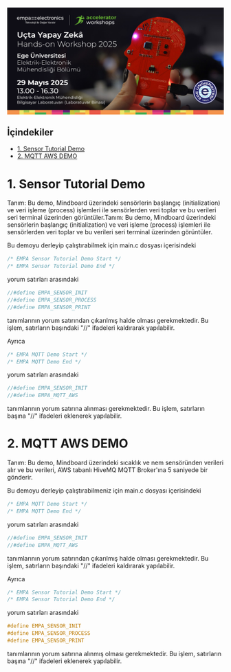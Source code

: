 <p align="center">
    <img src="../../../Additionals/Empa-Accelerator-Workshops-Template-Banner.jpg" alt="Accelerator Workshops" 
    style="display: block; margin: 0 auto"/>
</p>

## İçindekiler
- [1. Sensor Tutorial Demo](#1-sensor-tutorial-demo)
- [2. MQTT AWS DEMO](#2-mqtt-aws-demo)
   
# 1. Sensor Tutorial Demo

Tanım: Bu demo, Mindboard üzerindeki sensörlerin başlangıç (initialization) ve veri işleme (process) işlemleri ile sensörlerden veri toplar ve bu verileri seri terminal üzerinden görüntüler.Tanım: Bu demo, Mindboard üzerindeki sensörlerin başlangıç (initialization) ve veri işleme (process) işlemleri ile sensörlerden veri toplar ve bu verileri seri terminal üzerinden görüntüler.

Bu demoyu derleyip çalıştırabilmek için main.c dosyası içerisindeki 
```c
/* EMPA Sensor Tutorial Demo Start */
/* EMPA Sensor Tutorial Demo End */
```
yorum satırları arasındaki 
```c
//#define EMPA_SENSOR_INIT
//#define EMPA_SENSOR_PROCESS
//#define EMPA_SENSOR_PRINT
```
tanımlarının yorum satırından çıkarılmış halde olması gerekmektedir. Bu işlem, satırların başındaki "//" ifadeleri kaldırarak yapılabilir.

Ayrıca
```c
/* EMPA MQTT Demo Start */
/* EMPA MQTT Demo End */
```
yorum satırları arasındaki 
```c
//#define EMPA_SENSOR_INIT
//#define EMPA_MQTT_AWS
```
tanımlarının yorum satırına alınması gerekmektedir. Bu işlem, satırların başına "//" ifadeleri eklenerek yapılabilir.

# 2. MQTT AWS DEMO

Tanım: Bu demo, Mindboard üzerindeki sıcaklık ve nem sensöründen verileri alır ve bu verileri, AWS tabanlı HiveMQ MQTT Broker'ına 5 saniyede bir gönderir.


Bu demoyu derleyip çalıştırabilmeniz için main.c dosyası içerisindeki 
```c
/* EMPA MQTT Demo Start */
/* EMPA MQTT Demo End */
```
yorum satırları arasındaki 
```c
//#define EMPA_SENSOR_INIT
//#define EMPA_MQTT_AWS
```
tanımlarının yorum satırından çıkarılmış halde olması gerekmektedir. Bu işlem, satırların başındaki "//" ifadeleri kaldırarak yapılabilir.

Ayrıca
```c
/* EMPA Sensor Tutorial Demo Start */
/* EMPA Sensor Tutorial Demo End */
```
yorum satırları arasındaki 
```c
#define EMPA_SENSOR_INIT
#define EMPA_SENSOR_PROCESS
#define EMPA_SENSOR_PRINT
```
tanımlarının yorum satırına alınmış olması gerekmektedir. Bu işlem, satırların başına "//" ifadeleri eklenerek yapılabilir.

